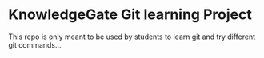 # KnowledgeGate Git learning Project
This repo is only meant to be used by students to learn git and try different git commands...